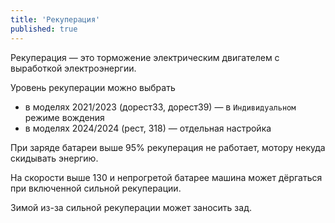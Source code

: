 ```yaml
---
title: 'Рекуперация'
published: true
---
```


Рекуперация — это торможение электрическим двигателем с выработкой электроэнергии.

Уровень рекуперации можно выбрать
  * в моделях 2021/2023 (дорест33, дорест39) — в `Индивидуальном` режиме вождения
  * в моделях 2024/2024 (рест, 318) — отдельная настройка

При заряде батареи выше 95% рекуперация не работает, мотору некуда скидывать энергию.

На скорости выше 130 и непрогретой батарее машина может дёргаться при включенной сильной рекуперации.

Зимой из-за сильной рекуперации может заносить зад.
